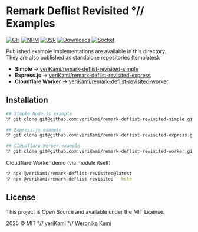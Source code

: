# Remark Deflist Revisited °// Examples

[![GH][GH Badge]][GH]
[![NPM][NPM Badge]][NPM]
[![JSR][JSR Badge]][JSR]
[![Downloads][Downloads Badge]][Downloads]
[![Socket][Socket Badge]][Socket]

Published example implementations are available in this directory.  
They are also published as standalone repositories (templates):

- **Simple** → [veriKami/remark-deflist-revisited-simple][simple]
- **Express.js** → [veriKami/remark-deflist-revisited-express][express]
- **Cloudflare Worker** → [veriKami/remark-deflist-revisited-worker][worker]

## Installation

```bash
## Simple Node.js example
ツ git clone git@github.com:veriKami/remark-deflist-revisited-simple.git

## Express.js example
ツ git clone git@github.com:veriKami/remark-deflist-revisited-express.git

## Cloudflare Worker example
ツ git clone git@github.com:veriKami/remark-deflist-revisited-worker.git
```

Cloudflare Worker demo (via module itself)

```bash
ツ npx @verikami/remark-deflist-revisited@latest
ツ npx @verikami/remark-deflist-revisited --help
```

## License

This project is Open Source and available under the MIT License.

2025 © MIT °// [veriKami] °// [Weronika Kami]

[veriKami]: https://verikami.com
[Weronika Kami]: https://linkedin.com/in/verikami

[page]: https://verikami.github.io/remark-deflist-revisited
[inline]: https://verikami.github.io/remark-deflist-revisited/script.esm.sh.html
[generated]: https://verikami.github.io/remark-deflist-revisited/generated

[module]: https://github.com/veriKami/remark-deflist-revisited
[simple]: https://github.com/veriKami/remark-deflist-revisited-simple
[express]: https://github.com/veriKami/remark-deflist-revisited-express
[worker]: https://github.com/veriKami/remark-deflist-revisited-worker

[GH]: https://github.com/veriKami/remark-deflist-revisited
[GH Badge]: https://img.shields.io/badge/GitHub-Repository-blue?logo=github

[NPM]: https://www.npmjs.com/package/@verikami/remark-deflist-revisited
[NPM Badge]: https://img.shields.io/npm/v/@verikami/remark-deflist-revisited?logo=npm&logoColor=white&labelColor=red&color=black

[JSR]: https://jsr.io/@verikami/remark-deflist-revisited
[JSR Badge]: https://jsr.io/badges/@verikami/remark-deflist-revisited

[Downloads]: https://www.npmjs.com/package/@verikami/remark-deflist-revisited
[Downloads Badge]: https://img.shields.io/npm/dm/@verikami/remark-deflist-revisited.svg

[Socket]: https://socket.dev/npm/package/@verikami/remark-deflist-revisited
[Socket Badge]: https://badge.socket.dev/npm/package/@verikami/remark-deflist-revisited/0.5.23

